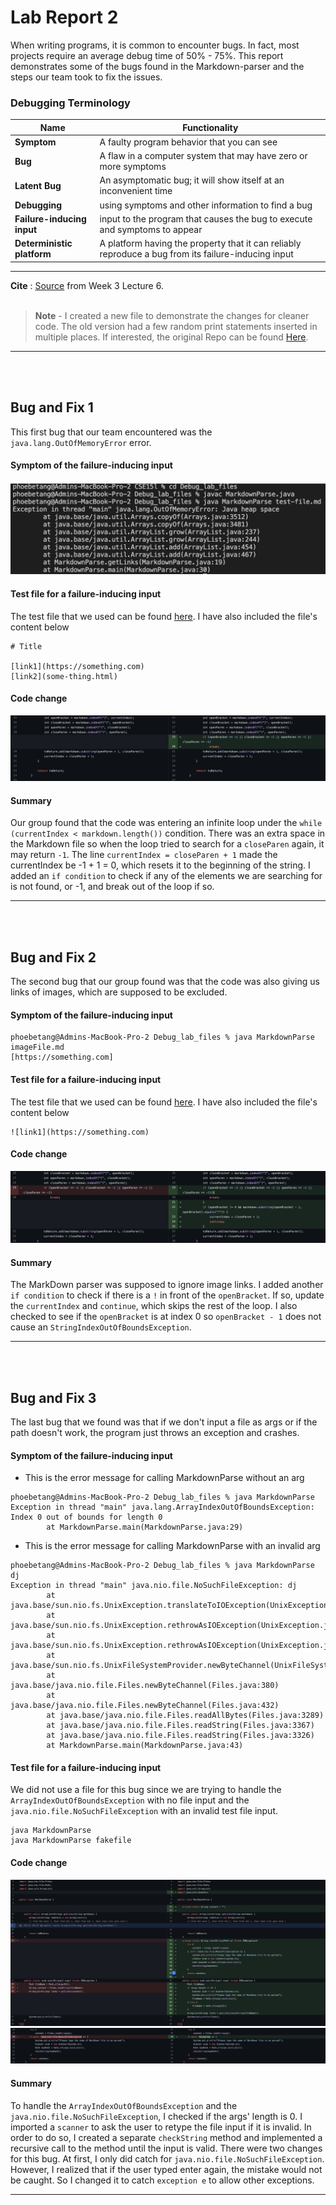 # Lab Report 2

When writing programs, it is common to encounter bugs. In fact, most projects require an average debug time of 50% - 75%. This report demonstrates some of the bugs found in the Markdown-parser and the steps our team took to fix the issues.

### Debugging Terminology

| Name                       | Functionality                                                                                       |
| -------------------------- | --------------------------------------------------------------------------------------------------- |
| **Symptom**                | A faulty program behavior that you can see                                                          |
| **Bug**                    | A flaw in a computer system that may have zero or more symptoms                                     |
| **Latent Bug**             | An asymptomatic bug; it will show itself at an inconvenient time                                    |
| **Debugging**              | using symptoms and other information to find a bug                                                  |
| **Failure-inducing input** | input to the program that causes the bug to execute and symptoms to appear                          |
| **Deterministic platform** | A platform having the property that it can reliably reproduce a bug from its failure-inducing input |

________

**Cite** : [Source](https://canvas.ucsd.edu/courses/37650/files/6915277?module_item_id=1359831) from Week 3 Lecture 6.
<br/><br/>

> **Note** - I created a new file to demonstrate the changes for cleaner code. The old version had a few random print statements inserted in multiple places. If interested, the original Repo can be found [Here](https://github.com/adironene/markdown-parser).

________
<br/><br/>

## Bug and Fix 1

This first bug that our team encountered was the `java.lang.OutOfMemoryError` error. 

#### Symptom of the failure-inducing input

![bug1](images/Lab2/bug1.png)

#### Test file for a failure-inducing input

The test file that we used can be found [here](https://github.com/adironene/CSE15l/blob/main/Debug_lab_files/test-file.md). I have also included the file's content below

```
# Title

[link1](https://something.com)
[link2](some-thing.html)

```

#### Code change

![code change](images/Lab2/CC1.png)

#### Summary

Our group found that the code was entering an infinite loop under the `while (currentIndex < markdown.length())` condition. There was an extra space in the Markdown file so when the loop tried to search for a `closeParen` again, it may return `-1`. The line `currentIndex = closeParen + 1` made the currentIndex be -1 + 1 = 0, which resets it to the beginning of the string. I added an `if condition` to check if any of the elements we are searching for is not found, or -1, and break out of the loop if so.

________
<br/><br/>

## Bug and Fix 2

The second bug that our group found was that the code was also giving us links of images, which are supposed to be excluded.

#### Symptom of the failure-inducing input

```
phoebetang@Admins-MacBook-Pro-2 Debug_lab_files % java MarkdownParse imageFile.md 
[https://something.com]
```
#### Test file for a failure-inducing input

The test file that we used can be found [here](https://github.com/adironene/CSE15l/blob/main/Debug_lab_files/imageFile.md). I have also included the file's content below

```
![link1](https://something.com)
```
#### Code change

![code change](images/Lab2/cc2.png)

#### Summary

The MarkDown parser was supposed to ignore image links. I added another `if condition` to check if there is a `!` in front of the `openBracket`. If so, update the `currentIndex` and `continue`, which skips the rest of the loop. I also checked to see if the `openBracket` is at index 0 so `openBracket - 1` does not cause an `StringIndexOutOfBoundsException`.

________
<br/><br/>

## Bug and Fix 3

The last bug that we found was that if we don't input a file as args or if the path doesn't work, the program just throws an exception and crashes.

#### Symptom of the failure-inducing input

- This is the error message for calling MarkdownParse without an arg
```
phoebetang@Admins-MacBook-Pro-2 Debug_lab_files % java MarkdownParse             
Exception in thread "main" java.lang.ArrayIndexOutOfBoundsException: Index 0 out of bounds for length 0
        at MarkdownParse.main(MarkdownParse.java:29)
```
-  This is the error message for calling MarkdownParse with an invalid arg
```
phoebetang@Admins-MacBook-Pro-2 Debug_lab_files % java MarkdownParse dj
Exception in thread "main" java.nio.file.NoSuchFileException: dj
        at java.base/sun.nio.fs.UnixException.translateToIOException(UnixException.java:92)
        at java.base/sun.nio.fs.UnixException.rethrowAsIOException(UnixException.java:106)
        at java.base/sun.nio.fs.UnixException.rethrowAsIOException(UnixException.java:111)
        at java.base/sun.nio.fs.UnixFileSystemProvider.newByteChannel(UnixFileSystemProvider.java:218)
        at java.base/java.nio.file.Files.newByteChannel(Files.java:380)
        at java.base/java.nio.file.Files.newByteChannel(Files.java:432)
        at java.base/java.nio.file.Files.readAllBytes(Files.java:3289)
        at java.base/java.nio.file.Files.readString(Files.java:3367)
        at java.base/java.nio.file.Files.readString(Files.java:3326)
        at MarkdownParse.main(MarkdownParse.java:43)
```

#### Test file for a failure-inducing input

We did not use a file for this bug since we are trying to handle the `ArrayIndexOutOfBoundsException` with no file input and the `java.nio.file.NoSuchFileException` with an invalid test file input.

```
java MarkdownParse             
java MarkdownParse fakefile

```
#### Code change

![code change](images/Lab2/cc3.png)
![code change](images/Lab2/cc3_1.png)

#### Summary

To handle the `ArrayIndexOutOfBoundsException` and the `java.nio.file.NoSuchFileException`, I checked if the args' length is 0. I imported a `scanner` to ask the user to retype the file input if it is invalid. In order to do so, I created a separate `checkString`  method and implemented a recursive call to the method until the input is valid. There were two changes for this bug. At first, I only did catch for `java.nio.file.NoSuchFileException`. However, I realized that if the user typed enter again, the mistake would not be caught. So I changed it to catch `exception e` to allow other exceptions. 

________